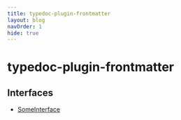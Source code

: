 ```yaml
---
title: typedoc-plugin-frontmatter
layout: blog
navOrder: 1
hide: true
---
```


# typedoc-plugin-frontmatter

## Interfaces

- [SomeInterface](interfaces/SomeInterface.md)
